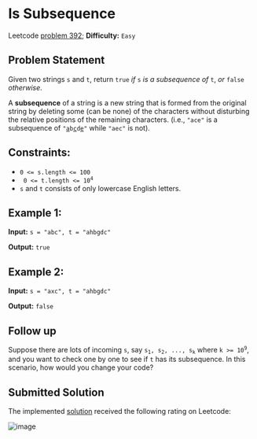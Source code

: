 # Is Subsequence

Leetcode [problem 392](https://leetcode.com/problems/is-subsequence/); **Difficulty:** `Easy`

## Problem Statement

Given two strings `s` and `t`, return `true` _if_ `s` _is a subsequence of_ `t`, _or_ `false` _otherwise_.

A **subsequence** of a string is a new string that is formed from the original string by deleting some (can be none) of the characters without disturbing the relative positions of the remaining characters. (i.e., `"ace"` is a subsequence of <code>"<u>a</u>b<u>c</u>d<u>e</u>"</code> while `"aec"` is not).

## Constraints:

- `0 <= s.length <= 100`
- <code> 0 <= t.length <= 10<sup>4</sup> </code>
- `s` and `t` consists of only lowercase English letters.

## Example 1:

**Input:** `s = "abc", t = "ahbgdc"`

**Output:** `true`

## Example 2:

**Input:** `s = "axc", t = "ahbgdc"`

**Output:** `false`

## Follow up

Suppose there are lots of incoming `s`, say <code>s<sub>1</sub>, s<sub>2</sub>, ..., s<sub>k</sub></code> where <code>k >= 10<sup>9</sup></code>, and you want to check one by one to see if `t` has its subsequence. In this scenario, how would you change your code?

## Submitted Solution

The implemented [solution](solution1.cpp) received the following rating on Leetcode:

![image](https://user-images.githubusercontent.com/33619581/127723829-91d6622b-b0c1-4f18-a948-cc26bb9c3168.png)
